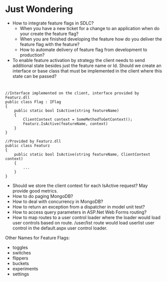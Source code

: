 Just Wondering
==============

- How to integrate feature flags in SDLC?
  - When you have a new ticket for a change to an application when do your create the feature flag?
  - When you are finished developing the feature how do you deliver the feature flag with the feature?
  - How to automate delivery of feature flag from development to production? 
- To enable feature activation by strategy the client needs to send additional 
state besides just the feature name or Id. Should we create an interface or
base class that must be implemented in the client where this state can be passed?

#  #
    //Interface implemented on the client, interface provided by Featurz.dll
    public class Flag : IFlag
    {
        public static bool IsActive(string featureName)
        {
            ClientContext context = SomeMethodToGetContext();
            Featurz.IsActive(featureName, context)
        }
    }
    
    //Provided by Featurz.dll
    public class Featurz
    {
        public static bool IsActive(string featureName, ClientContext context)
        {
            ...
        }
    }

- Should we store the client context for each IsActive request? May provide good
metrics.
- How to do paging MongoDB?
- How to deal with concurrency in MongoDB?
- How to return an exception from a dispatcher in model unit test?
- How to access query parameters in ASP.Net Web Forms routing?
- How to map routes to a user control loader where the loader would load user
controls based on route. /user/list route would load userlist user control in
the default.aspx user control loader.

Other Names for Feature Flags:

- toggles
- switches
- flippers
- buckets
- experiments
- settings